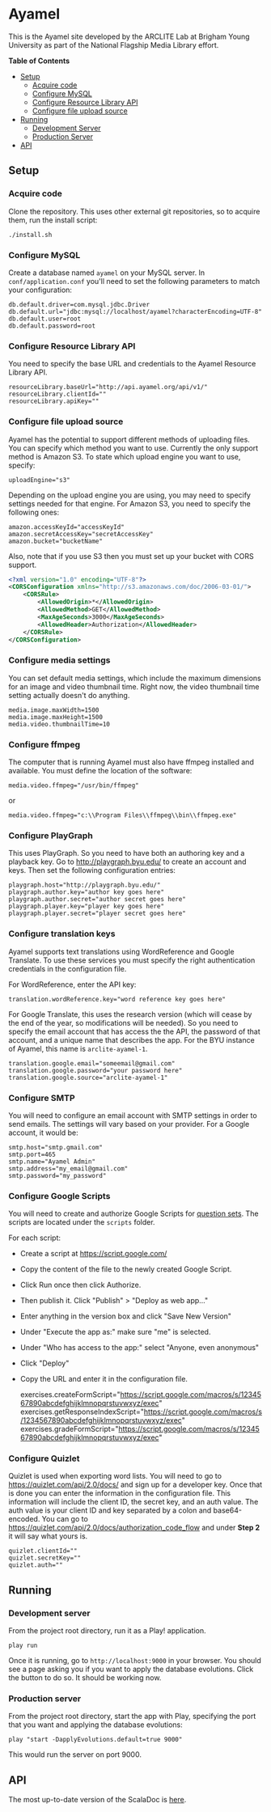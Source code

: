 # Ayamel

This is the Ayamel site developed by the ARCLITE Lab at Brigham Young University as part of the National Flagship Media Library effort.

**Table of Contents**
 - <a href="#setup">Setup</a>
    - <a href="#acquire-code">Acquire code</a>
    - <a href="#configure-mysql">Configure MySQL</a>
    - <a href="#configure-resource-library-api">Configure Resource Library API</a>
    - <a href="#configure-file-upload-source">Configure file upload source</a>
 - <a href="#running">Running</a>
    - <a href="#development-server">Development Server</a>
    - <a href="#production-server">Production Server</a>
 - <a href="#api">API</a>

## Setup

### Acquire code

Clone the repository. This uses other external git repositories, so to acquire them, run the install script:

    ./install.sh
    
### Configure MySQL

Create a database named `ayamel` on your MySQL server. In `conf/application.conf` you'll need to set the following parameters to match your configuration:

    db.default.driver=com.mysql.jdbc.Driver
    db.default.url="jdbc:mysql://localhost/ayamel?characterEncoding=UTF-8"
    db.default.user=root
    db.default.password=root
    
### Configure Resource Library API

You need to specify the base URL and credentials to the Ayamel Resource Library API.

    resourceLibrary.baseUrl="http://api.ayamel.org/api/v1/"
    resourceLibrary.clientId=""
    resourceLibrary.apiKey=""
    
### Configure file upload source

Ayamel has the potential to support different methods of uploading files. You can specify which method you want to use. Currently the only support method is Amazon S3. To state which upload engine you want to use, specify:

    uploadEngine="s3"
    
Depending on the upload engine you are using, you may need to specify settings needed for that engine. For Amazon S3, you need to specify the following ones:

    amazon.accessKeyId="accessKeyId"
    amazon.secretAccessKey="secretAccessKey"
    amazon.bucket="bucketName"

Also, note that if you use S3 then you must set up your bucket with CORS support.
```xml
<?xml version="1.0" encoding="UTF-8"?>
<CORSConfiguration xmlns="http://s3.amazonaws.com/doc/2006-03-01/">
    <CORSRule>
        <AllowedOrigin>*</AllowedOrigin>
        <AllowedMethod>GET</AllowedMethod>
        <MaxAgeSeconds>3000</MaxAgeSeconds>
        <AllowedHeader>Authorization</AllowedHeader>
    </CORSRule>
</CORSConfiguration>
```

### Configure media settings

You can set default media settings, which include the maximum dimensions for an image and video thumbnail time. Right now, the video thumbnail time setting actually doesn't do anything.

    media.image.maxWidth=1500
    media.image.maxHeight=1500
    media.video.thumbnailTime=10

### Configure ffmpeg

The computer that is running Ayamel must also have ffmpeg installed and available. You must define the location of the
software:

    media.video.ffmpeg="/usr/bin/ffmpeg"

or

    media.video.ffmpeg="c:\\Program Files\\ffmpeg\\bin\\ffmpeg.exe"

### Configure PlayGraph

This uses PlayGraph. So you need to have both an authoring key and a playback key. Go to http://playgraph.byu.edu/ to create an account and keys. Then set the following configuration entries:

    playgraph.host="http://playgraph.byu.edu/"
    playgraph.author.key="author key goes here"
    playgraph.author.secret="author secret goes here"
    playgraph.player.key="player key goes here"
    playgraph.player.secret="player secret goes here"

### Configure translation keys

Ayamel supports text translations using WordReference and Google Translate. To use these services you must specify the
right authentication credentials in the configuration file.

For WordReference, enter the API key:

    translation.wordReference.key="word reference key goes here"

For Google Translate, this uses the research version (which will cease by the end of the year, so modifications will be
needed). So you need to specify the email account that has access the the API, the password of that account, and a
unique name that describes the app. For the BYU instance of Ayamel, this name is `arclite-ayamel-1`.

    translation.google.email="someemail@gmail.com"
    translation.google.password="your password here"
    translation.google.source="arclite-ayamel-1"

### Configure SMTP

You will need to configure an email account with SMTP settings in order to send emails. The settings will vary based on your provider. For a Google account, it would be:

    smtp.host="smtp.gmail.com"
    smtp.port=465
    smtp.name="Ayamel Admin"
    smtp.address="my_email@gmail.com"
    smtp.password="my_password"

### Configure Google Scripts

You will need to create and authorize Google Scripts for [question sets](https://github.com/BYU-ARCLITE/Ayamel-Examples/wiki/Question%20Sets). The scripts are located under the `scripts` folder.

For each script:
 * Create a script at https://script.google.com/
 * Copy the content of the file to the newly created Google Script.
 * Click Run once then click Authorize.
 * Then publish it. Click "Publish" > "Deploy as web app..."
 * Enter anything in the version box and click "Save New Version"
 * Under "Execute the app as:" make sure "me" is selected.
 * Under "Who has access to the app:" select "Anyone, even anonymous"
 * Click "Deploy"
 * Copy the URL and enter it in the configuration file.

    exercises.createFormScript="https://script.google.com/macros/s/1234567890abcdefghijklmnopqrstuvwxyz/exec"
    exercises.getResponseIndexScript="https://script.google.com/macros/s/1234567890abcdefghijklmnopqrstuvwxyz/exec"
    exercises.gradeFormScript="https://script.google.com/macros/s/1234567890abcdefghijklmnopqrstuvwxyz/exec"

### Configure Quizlet

Quizlet is used when exporting word lists. You will need to go to https://quizlet.com/api/2.0/docs/ and sign up for a developer key.
Once that is done you can enter the information in the configuration file. This information will include the client ID, the secret key, and an auth value.
The auth value is your client ID and key separated by a colon and base64-encoded. You can go to https://quizlet.com/api/2.0/docs/authorization_code_flow and under **Step 2** it will say what yours is.

    quizlet.clientId=""
    quizlet.secretKey=""
    quizlet.auth=""

## Running

### Development server
From the project root directory, run it as a Play! application.

    play run
    
Once it is running, go to `http://localhost:9000` in your browser. You should see a page asking you if you want to apply the database evolutions. Click the button to do so. It should be working now.

### Production server
From the project root directory, start the app with Play, specifying the port that you want and applying the database evolutions:

    play "start -DapplyEvolutions.default=true 9000"
    
This would run the server on port 9000.

## API

The most up-to-date version of the ScalaDoc is <a href="http://sartre3.byu.edu/ayamel/api">here</a>.